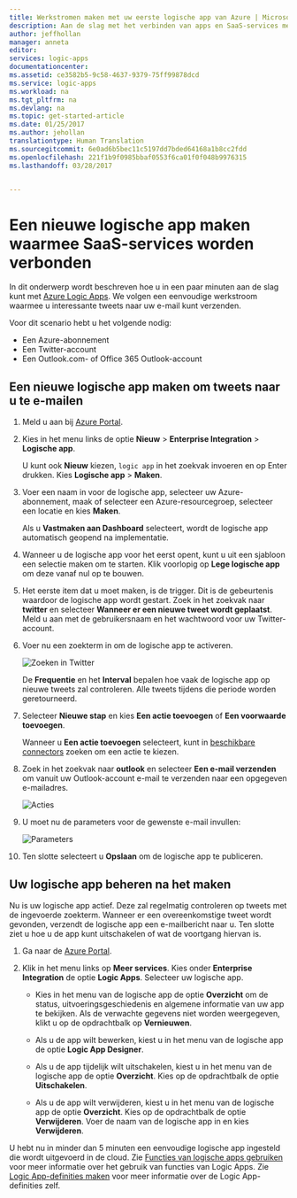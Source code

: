 ```yaml
---
title: Werkstromen maken met uw eerste logische app van Azure | Microsoft Docs
description: Aan de slag met het verbinden van apps en SaaS-services met uw eerste logische app
author: jeffhollan
manager: anneta
editor: 
services: logic-apps
documentationcenter: 
ms.assetid: ce3582b5-9c58-4637-9379-75ff99878dcd
ms.service: logic-apps
ms.workload: na
ms.tgt_pltfrm: na
ms.devlang: na
ms.topic: get-started-article
ms.date: 01/25/2017
ms.author: jehollan
translationtype: Human Translation
ms.sourcegitcommit: 6e0ad6b5bec11c5197dd7bded64168a1b8cc2fdd
ms.openlocfilehash: 221f1b9f0985bbaf0553f6ca01f0f048b9976315
ms.lasthandoff: 03/28/2017


---
```

# <a name="create-a-new-logic-app-connecting-saas-services"></a>Een nieuwe logische app maken waarmee SaaS-services worden verbonden
In dit onderwerp wordt beschreven hoe u in een paar minuten aan de slag kunt met [Azure Logic Apps](logic-apps-what-are-logic-apps.md). We volgen een eenvoudige werkstroom waarmee u interessante tweets naar uw e-mail kunt verzenden.

Voor dit scenario hebt u het volgende nodig:

* Een Azure-abonnement
* Een Twitter-account
* Een Outlook.com- of Office 365 Outlook-account

## <a name="create-a-new-logic-app-to-email-you-tweets"></a>Een nieuwe logische app maken om tweets naar u te e-mailen

1. Meld u aan bij [Azure Portal](https://portal.azure.com). 

2. Kies in het menu links de optie **Nieuw** > **Enterprise Integration** > **Logische app**.

    U kunt ook **Nieuw** kiezen, `logic app` in het zoekvak invoeren en op Enter drukken. Kies **Logische app** > **Maken**.

3. Voer een naam in voor de logische app, selecteer uw Azure-abonnement, maak of selecteer een Azure-resourcegroep, selecteer een locatie en kies **Maken**.

    Als u **Vastmaken aan Dashboard** selecteert, wordt de logische app automatisch geopend na implementatie.

4. Wanneer u de logische app voor het eerst opent, kunt u uit een sjabloon een selectie maken om te starten.
Klik voorlopig op **Lege logische app** om deze vanaf nul op te bouwen. 

5. Het eerste item dat u moet maken, is de trigger. Dit is de gebeurtenis waardoor de logische app wordt gestart. Zoek in het zoekvak naar **twitter** en selecteer **Wanneer er een nieuwe tweet wordt geplaatst**. Meld u aan met de gebruikersnaam en het wachtwoord voor uw Twitter-account.

6. Voer nu een zoekterm in om de logische app te activeren.

   ![Zoeken in Twitter](media/logic-apps-create-a-logic-app/twittersearch.png)

    De **Frequentie** en het **Interval** bepalen hoe vaak de logische app op nieuwe tweets zal controleren. Alle tweets tijdens die periode worden geretourneerd.

7. Selecteer **Nieuwe stap** en kies **Een actie toevoegen** of **Een voorwaarde toevoegen**.

    Wanneer u **Een actie toevoegen** selecteert, kunt in [beschikbare connectors](../connectors/apis-list.md) zoeken om een actie te kiezen. 

8. Zoek in het zoekvak naar **outlook** en selecteer **Een e-mail verzenden** om vanuit uw Outlook-account e-mail te verzenden naar een opgegeven e-mailadres.

   ![Acties](media/logic-apps-create-a-logic-app/actions.png)

9. U moet nu de parameters voor de gewenste e-mail invullen:

   ![Parameters](media/logic-apps-create-a-logic-app/parameters.png)

10. Ten slotte selecteert u **Opslaan** om de logische app te publiceren.

## <a name="manage-your-logic-app-after-creation"></a>Uw logische app beheren na het maken

Nu is uw logische app actief. Deze zal regelmatig controleren op tweets met de ingevoerde zoekterm. Wanneer er een overeenkomstige tweet wordt gevonden, verzendt de logische app een e-mailbericht naar u. Ten slotte ziet u hoe u de app kunt uitschakelen of wat de voortgang hiervan is.

1. Ga naar de [Azure Portal](https://portal.azure.com).

2. Klik in het menu links op **Meer services**. Kies onder **Enterprise Integration** de optie **Logic Apps**. Selecteer uw logische app.

    *    Kies in het menu van de logische app de optie **Overzicht** om de status, uitvoeringsgeschiedenis en algemene informatie van uw app te bekijken. Als de verwachte gegevens niet worden weergegeven, klikt u op de opdrachtbalk op **Vernieuwen**.

    *    Als u de app wilt bewerken, kiest u in het menu van de logische app de optie **Logic App Designer**.

    *    Als u de app tijdelijk wilt uitschakelen, kiest u in het menu van de logische app de optie **Overzicht**. Kies op de opdrachtbalk de optie **Uitschakelen**.

    *    Als u de app wilt verwijderen, kiest u in het menu van de logische app de optie **Overzicht**. 
    Kies op de opdrachtbalk de optie **Verwijderen**. Voer de naam van de logische app in en kies **Verwijderen**.

U hebt nu in minder dan 5 minuten een eenvoudige logische app ingesteld die wordt uitgevoerd in de cloud. Zie [Functies van logische apps gebruiken] voor meer informatie over het gebruik van functies van Logic Apps. Zie [Logic App-definities maken](../logic-apps/logic-apps-author-definitions.md) voor meer informatie over de Logic App-definities zelf.

<!-- Shared links -->
[Azure portal]: https://portal.azure.com
[Functies van logische apps gebruiken]: logic-apps-create-a-logic-app.md
